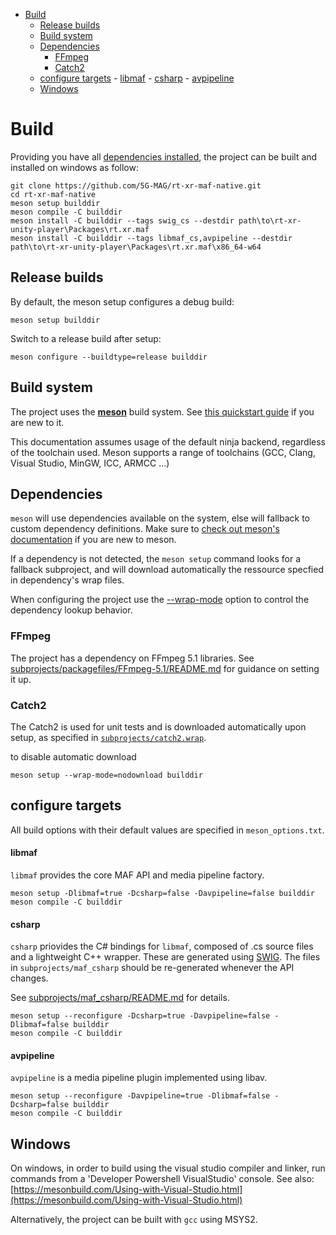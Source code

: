 <!-- TOC -->

- [Build](#build)
    - [Release builds](#release-builds)
    - [Build system](#build-system)
    - [Dependencies](#dependencies)
        - [FFmpeg](#ffmpeg)
        - [Catch2](#catch2)
    - [configure targets](#configure-targets)
            - [libmaf](#libmaf)
            - [csharp](#csharp)
            - [avpipeline](#avpipeline)
    - [Windows](#windows)

<!-- /TOC -->

# Build

Providing you have all [dependencies installed](#Dependencies), the project can be built and installed on windows as follow:

```
git clone https://github.com/5G-MAG/rt-xr-maf-native.git
cd rt-xr-maf-native
meson setup builddir
meson compile -C builddir
meson install -C builddir --tags swig_cs --destdir path\to\rt-xr-unity-player\Packages\rt.xr.maf
meson install -C builddir --tags libmaf_cs,avpipeline --destdir path\to\rt-xr-unity-player\Packages\rt.xr.maf\x86_64-w64
```

## Release builds

By default, the meson setup configures a debug build:
```
meson setup builddir
```

Switch to a release build after setup:
```
meson configure --buildtype=release builddir
```


## Build system

The project uses the [**meson**](https://mesonbuild.com/Getting-meson.html#dependencies) build system. See [this quickstart guide](https://mesonbuild.com/Quick-guide.html#compiling-a-meson-project) if you are new to it. 

This documentation assumes usage of the default ninja backend, regardless of the toolchain used.
Meson supports a range of toolchains (GCC, Clang, Visual Studio, MinGW, ICC, ARMCC ...)

## Dependencies

`meson` will use dependencies available on the system, else will fallback to custom dependency definitions. Make sure to [check out meson's documentation](https://mesonbuild.com/Dependencies.html#declaring-your-own) if you are new to meson.

If a dependency is not detected, the `meson setup` command looks for a fallback subproject, and will download automatically the ressource specfied in dependency's wrap files.

When configuring the project use the [--wrap-mode](https://mesonbuild.com/Subprojects.html#commandline-options) option to control the dependency lookup behavior.


### FFmpeg

The project has a dependency on FFmpeg 5.1 libraries.
See [subprojects/packagefiles/FFmpeg-5.1/README.md](subprojects/packagefiles/FFmpeg-5.1/README.md) for guidance on setting it up.

### Catch2

The Catch2 is used for unit tests and is downloaded automatically upon setup, as specified in [`subprojects/catch2.wrap`](subprojects/catch2.wrap).

to disable automatic download 
```
meson setup --wrap-mode=nodownload builddir
```



## configure targets

All build options with their default values are specified in `meson_options.txt`.

#### libmaf

`libmaf` provides the core MAF API and media pipeline factory.
```
meson setup -Dlibmaf=true -Dcsharp=false -Davpipeline=false builddir
meson compile -C builddir
```

#### csharp

`csharp` priovides the C# bindings for `libmaf`, composed of .cs source files and a lightweight C++ wrapper. These are generated using [SWIG](https://swig.org/). The files in `subprojects/maf_csharp` should be re-generated whenever the API changes.

See [subprojects/maf_csharp/README.md](subprojects/maf_csharp/README.md) for details.

```
meson setup --reconfigure -Dcsharp=true -Davpipeline=false -Dlibmaf=false builddir
meson compile -C builddir
```

#### avpipeline

`avpipeline` is a media pipeline plugin implemented using libav.

```
meson setup --reconfigure -Davpipeline=true -Dlibmaf=false -Dcsharp=false builddir
meson compile -C builddir
```


## Windows 

On windows, in order to build using the visual studio compiler and linker, run commands from a 'Developer Powershell VisualStudio' console.
See also: [https://mesonbuild.com/Using-with-Visual-Studio.html](https://mesonbuild.com/Using-with-Visual-Studio.html)

Alternatively, the project can be built with `gcc` using MSYS2.